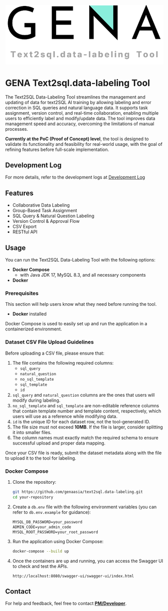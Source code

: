 ![logo](images/logo.png)

# GENA Text2sql.data-labeling Tool

The Text2SQL Data-Labeling Tool streamlines the management and updating of data for text2SQL AI training by allowing labeling and error correction in SQL queries and natural language data. It supports task assignment, version control, and real-time collaboration, enabling multiple users to efficiently label and modify/update data. The tool improves data management speed and accuracy, overcoming the limitations of manual processes.

**Currently at the PoC (Proof of Concept) level**, the tool is designed to validate its functionality and feasibility for real-world usage, with the goal of refining features before full-scale implementation.

## Development Log

For more details, refer to the development logs at [Development Log](https://bit.ly/text2sql-data-labeling-Tool-Dev-Log)

## **Features**

- Collaborative Data Labeling
- Group-Based Task Assignment
- SQL Query & Natural Question Labeling
- Version Control & Approval Flow
- CSV Export
- RESTful API

## **Usage**

You can run the Text2SQL Data-Labeling Tool with the following options:

- **Docker Compose**
    - with Java JDK 17, MySQL 8.3, and all necessary components
- **Docker**

### **Prerequisites**

This section will help users know what they need before running the tool.

- **Docker** installed

Docker Compose is used to easily set up and run the application in a containerized environment.

### **Dataset CSV File Upload Guidelines**

Before uploading a CSV file, please ensure that:

1. The file contains the following required columns:
    - `sql_query`
    - `natural_question`
    - `no_sql_template`
    - `sql_template`
    - `id`
2. `sql_query` and `natural_question` columns are the ones that users will modify during labeling.
3. `no_sql_template` and `sql_template` are non-editable reference columns that contain template number and template content, respectively, which users will use as a reference while modifying data.
4. `id` is the unique ID for each dataset row, not the tool-generated ID.
5. The file size must not exceed **10MB**. If the file is larger, consider splitting it into smaller files.
6. The column names must exactly match the required schema to ensure successful upload and proper data mapping.

Once your CSV file is ready, submit the dataset metadata along with the file to upload it to the tool for labeling.

### Docker Compose

1. Clone the repository:

    ```bash
    git https://github.com/genaasia/text2sql.data-labeling.git
    cd your-repository
    ```

2. Create a `db.env` file with the following environment variables (you can refer to `db.env.example` for guidance):

    ```
    MYSQL_DB_PASSWORD=your_password
    ADMIN_CODE=your_admin_code
    MYSQL_ROOT_PASSWORD=your_root_password
    ```

3. Run the application using Docker Compose:

    ```bash
    docker-compose --build up
    ```

4. Once the containers are up and running, you can access the Swagger UI to check and test the APIs.

    ```
    http://localhost:8080/swagger-ui/swagger-ui/index.html
    ```

## **Contact**

For help and feedback, feel free to contact [**PM/Developer**](https://github.com/andrew75313).
